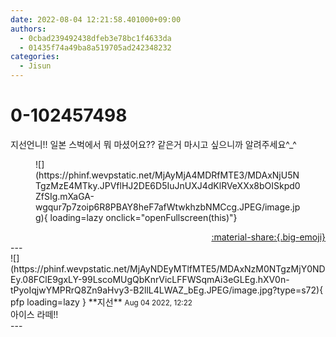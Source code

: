 ```yaml
---
date: 2022-08-04 12:21:58.401000+09:00
authors:
  - 0cbad239492438dfeb3e78bc1f4633da
  - 01435f74a49ba8a519705ad242348232
categories:
  - Jisun
---
```


# 0-102457498

<div class="post-container" markdown="1">
<div class="content-container md-sidebar__scrollwrap" markdown="1">

지선언니!! 일본 스벅에서 뭐 마셨어요?? 같은거 마시고 싶으니까 알려주세요^_^
<figure markdown="1">
![](https://phinf.wevpstatic.net/MjAyMjA4MDRfMTE3/MDAxNjU5NTgzMzE4MTky.JPVflHJ2DE6D5IuJnUXJ4dKlRVeXXx8bOISkpd0ZfSIg.mXaGA-wgqur7p7zoip6R8PBAY8heF7afWtwkhzbNMCcg.JPEG/image.jpg){ loading=lazy onclick="openFullscreen(this)"}
</figure>


</div>
</div>

<div style="text-align: right;" markdown="1">
<a href="https://weverse.io/fromis9/fanpost/0-102457498" style="text-align: right;">:material-share:{.big-emoji}</a>
</div>
---

<div class="comments-container md-sidebar__scrollwrap" markdown="1">
<div class="comment" markdown="1">
<div class='id-container' markdown="1">
![](https://phinf.wevpstatic.net/MjAyNDEyMTlfMTE5/MDAxNzM0NTgzMjY0NDEy.08FClE9gxLY-99LscoMUgQbKnrVicLFFWSqmAi3eGLEg.hXV0n-tPyoIqjwYMPRrQ8Zn9aHvy3-B2llL4LWAZ_bEg.JPEG/image.jpg?type=s72){ pfp loading=lazy }
**<span class="artist">지선</span>** <small>Aug 04 2022, 12:22</small><br>
</div>
<div class='comment-body' markdown="1">
아이스 라떼!! 
</div>
</div>
</div>
---
